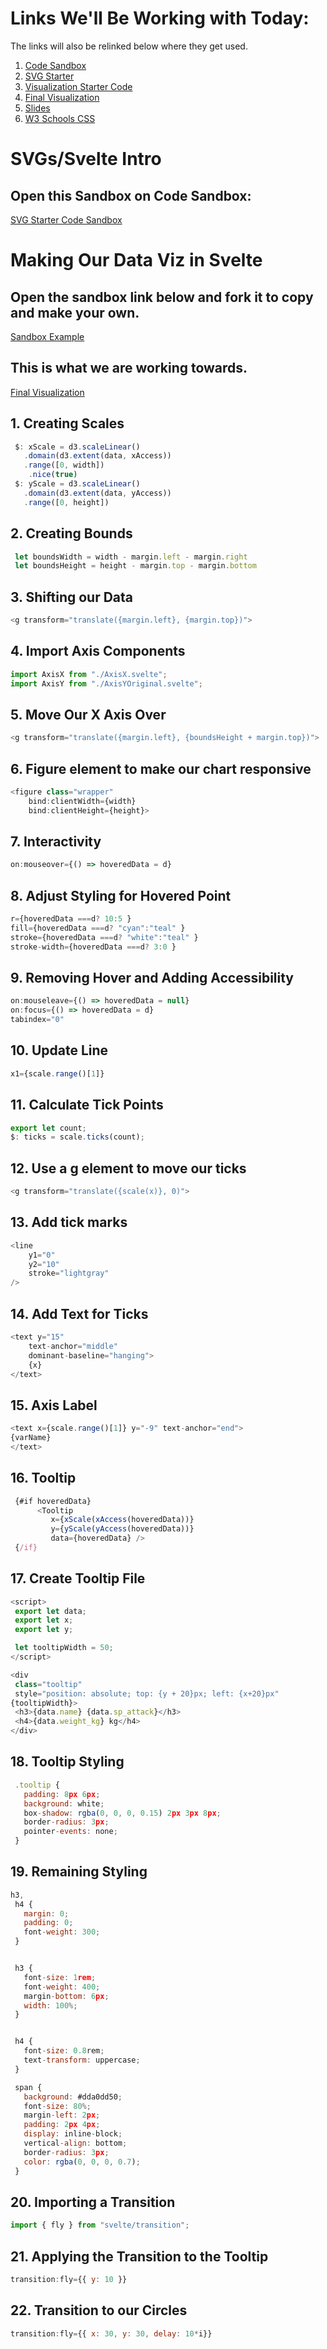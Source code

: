 # Links We'll Be Working with Today: 

The links will also be relinked below where they get used. 
1. [Code Sandbox](https://codesandbox.io/dashboard)
2. [SVG Starter](https://codesandbox.io/s/svg-starter-mv89zw)
3. [Visualization Starter Code](https://codesandbox.io/s/october-workshop-data-viz-starter-ct37tm?file=/App.svelte)
4. [Final Visualization](https://codesandbox.io/s/in-progress-pokemon-kq4v56?file=/App.svelte)
5. [Slides](https://docs.google.com/presentation/d/1sxygSHBJEcQXmhciRbjDDz87WXcWXBIHlPDl0CU_Taw/edit?usp=sharing)
6. [W3 Schools CSS](https://www.w3schools.com/css/css_intro.asp)

# SVGs/Svelte Intro

## Open this Sandbox on Code Sandbox:
[SVG Starter Code Sandbox](https://codesandbox.io/s/svg-starter-mv89zw)

# Making Our Data Viz in Svelte

## Open the sandbox link below and fork it to copy and make your own.  
[Sandbox Example](https://codesandbox.io/s/october-workshop-data-viz-starter-ct37tm?file=/App.svelte)

## This is what we are working towards. 
[Final Visualization](https://codesandbox.io/s/in-progress-pokemon-kq4v56?file=/App.svelte)

## 1. Creating Scales
```js
 $: xScale = d3.scaleLinear()
   .domain(d3.extent(data, xAccess))
   .range([0, width])
	.nice(true)
 $: yScale = d3.scaleLinear()
   .domain(d3.extent(data, yAccess))
   .range([0, height])
```

## 2. Creating Bounds 
```js
 let boundsWidth = width - margin.left - margin.right
 let boundsHeight = height - margin.top - margin.bottom
```

## 3. Shifting our Data
```js
<g transform="translate({margin.left}, {margin.top})">
```

## 4. Import Axis Components
```js
import AxisX from "./AxisX.svelte";
import AxisY from "./AxisYOriginal.svelte";
```

## 5. Move Our X Axis Over
```js
<g transform="translate({margin.left}, {boundsHeight + margin.top})">
```

## 6. Figure element to make our chart responsive 
```js
<figure class="wrapper" 
    bind:clientWidth={width}
    bind:clientHeight={height}>
```

## 7. Interactivity 
```js
on:mouseover={() => hoveredData = d}
```

## 8. Adjust Styling for Hovered Point
```js
r={hoveredData ===d? 10:5 }
fill={hoveredData ===d? "cyan":"teal" }
stroke={hoveredData ===d? "white":"teal" }
stroke-width={hoveredData ===d? 3:0 }
```

## 9. Removing Hover and Adding Accessibility
```js
on:mouseleave={() => hoveredData = null}
on:focus={() => hoveredData = d}
tabindex="0"
```

## 10. Update Line
```js
x1={scale.range()[1]}
```

## 11. Calculate Tick Points
```js
export let count;
$: ticks = scale.ticks(count);
```

## 12. Use a g element to move our ticks 
```js
<g transform="translate({scale(x)}, 0)">
```

## 13. Add tick marks 
```js
<line
    y1="0"
    y2="10"
    stroke="lightgray"
/>
```

## 14. Add Text for Ticks 
```js
<text y="15"
    text-anchor="middle"
    dominant-baseline="hanging">
    {x}
</text>
```

## 15. Axis Label
```js
<text x={scale.range()[1]} y="-9" text-anchor="end">
{varName}
</text>
```

## 16. Tooltip 
```js
 {#if hoveredData}
      <Tooltip 
         x={xScale(xAccess(hoveredData))} 
         y={yScale(yAccess(hoveredData))}
         data={hoveredData} />
 {/if}
```

## 17. Create Tooltip File
```js
<script>
 export let data;
 export let x;
 export let y;

 let tooltipWidth = 50;
</script>

<div
 class="tooltip"
 style="position: absolute; top: {y + 20}px; left: {x+20}px"
{tooltipWidth}>
 <h3>{data.name} {data.sp_attack}</h3>
 <h4>{data.weight_kg} kg</h4>
</div>
```

## 18. Tooltip Styling
```js
 .tooltip {
   padding: 8px 6px;
   background: white;
   box-shadow: rgba(0, 0, 0, 0.15) 2px 3px 8px;
   border-radius: 3px;
   pointer-events: none;
 }
```

## 19. Remaining Styling 
```js
h3,
 h4 {
   margin: 0;
   padding: 0;
   font-weight: 300;
 }


 h3 {
   font-size: 1rem;
   font-weight: 400;
   margin-bottom: 6px;
   width: 100%;
 }


 h4 {
   font-size: 0.8rem;
   text-transform: uppercase;
 }

 span {
   background: #dda0dd50;
   font-size: 80%;
   margin-left: 2px;
   padding: 2px 4px;
   display: inline-block;
   vertical-align: bottom;
   border-radius: 3px;
   color: rgba(0, 0, 0, 0.7);
 }
```

## 20. Importing a Transition
```js
import { fly } from "svelte/transition";
```

## 21. Applying the Transition to the Tooltip
```js
transition:fly={{ y: 10 }}
```

## 22. Transition to our Circles
```js
transition:fly={{ x: 30, y: 30, delay: 10*i}}
```


